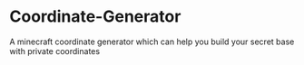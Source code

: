 # Coordinate-Generator
A minecraft coordinate generator which can help you build your secret base with private coordinates
